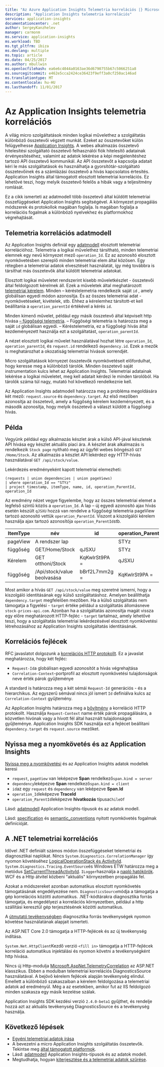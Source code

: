 ```yaml
---
title: "Az Azure Application Insights Telemetria korrelációs |} Microsoft Docs"
description: "Application Insights telemetria korrelációs"
services: application-insights
documentationcenter: .net
author: SergeyKanzhelev
manager: carmonm
ms.service: application-insights
ms.workload: TBD
ms.tgt_pltfrm: ibiza
ms.devlang: multiple
ms.topic: article
ms.date: 04/25/2017
ms.author: mbullwin
ms.openlocfilehash: ea6e6c4044a0163ae36d6790755b67c5066251a8
ms.sourcegitcommit: e462e5cca2424ce36423f9eff3a0cf250ac146ad
ms.translationtype: MT
ms.contentlocale: hu-HU
ms.lasthandoff: 11/01/2017
---
```

# <a name="telemetry-correlation-in-application-insights"></a>Az Application Insights telemetria korrelációs

A világ micro szolgáltatások minden logikai művelethez a szolgáltatás különböző összetevői végzett munkát. Ezeket az összetevőket külön felügyelhesse [Application Insights](app-insights-overview.md). A webes alkalmazás összetevő hitelesítési szolgáltató összetevő felhasználói fiók hitelesítő adatainak érvényesítéséhez, valamint az adatok lekérése a képi megjelenítéshez tartozó API összetevő kommunikál. Az API összetevőt a kapcsolja adatait kéri le más szolgáltatások és használhatja a gyorsítótár-szolgáltató összetevőinek és a számlázási összetevő a hívás kapcsolatos értesítés. Application Insights által támogatott elosztott telemetriai korrelációs. Ez lehetővé teszi, hogy melyik összetevő felelős a hibák vagy a teljesítmény romlását.

Ez a cikk ismerteti az adatmodell több összetevő által küldött telemetriai összefüggéseket Application Insights segítségével. A környezet propagálás módszerek és protokollok magában foglalja. Is magában foglalja a korrelációs fogalmak a különböző nyelvekhez és platformokhoz végrehajtását.

## <a name="telemetry-correlation-data-model"></a>Telemetria korrelációs adatmodell

Az Application Insights definiál egy [adatmodell](application-insights-data-model.md) elosztott telemetriai korrelációhoz. Telemetria a logikai művelethez társítható, minden telemetriai elemnek egy nevű környezet mező `operation_Id`. Ez az azonosító elosztott nyomkövetésben szereplő minden telemetriai elem által közösen. Egy rétegben a telemetriai adatok elvesztését használatát, így még továbbra is társíthat más összetevők által küldött telemetriai adatokat.

Elosztott logikai műveletet rendszerint kisebb műveletkészlet - összetevői által feldolgozott kérelmek áll. Ezek a műveletek által meghatározott [telemetriai kérelem](application-insights-data-model-request-telemetry.md). Minden – kéréstelemetria rendelkezik saját `id` , amely globálisan egyedi módon azonosítja. És az összes telemetriai adat - nyomkövetéseket, kivételek, stb. Ehhez a kérelemhez társított-et kell beállítania a `operation_parentId` értékével a kérés `id`.

Minden kimenő művelet, például egy másik összetevő által képviselt http hívása [– függőségi telemetria](application-insights-data-model-dependency-telemetry.md). – Függőségi telemetria is határozza meg a saját `id` globálisan egyedi. – Kéréstelemetria, ez a függőségi hívás által kezdeményezett használja ezt a szolgáltatást, `operation_parentId`.

A nézet elosztott logikai művelet használatával hozhat létre `operation_Id`, `operation_parentId`, és `request.id` rendelkező `dependency.id`. Ezek a mezők is meghatározhat a okozatiság telemetriai hívások sorrendjét.

Micro szolgáltatások környezet összetevők nyomkövetéseit előfordulhat, hogy keresse meg a különböző tárolók. Minden összetevő saját instrumentation kulcs lehet az Application Insights. Telemetriai adatainak lekérése a logikai műveletet, meg kell adatait kérdezi le minden tárolóból. Ha tárolók száma túl nagy, mutató hol következő rendelkeznie kell.

Az Application Insights adatmodell határozza meg a probléma megoldására két mező: `request.source` és `dependency.target`. Az első mezőben azonosítja az összetevő, amely a függőség kérelem kezdeményezett, és a második azonosítja, hogy melyik összetevő a választ küldött a függőségi hívás.


## <a name="example"></a>Példa

Vegyünk például egy alkalmazás készlet árak a külső API-jával készletek API hívása egy készlet aktuális piaci ára. A készlet árak alkalmazás is rendelkezik `Stock page` nyitható meg az ügyfél webes böngésző `GET /Home/Stock`. Az alkalmazás a készlet API lekérdezi egy HTTP-hívás használatával `GET /api/stock/value`.

Lekérdezés eredményeként kapott telemetriai elemezheti:

```
(requests | union dependencies | union pageViews) 
| where operation_Id == "STYz"
| project timestamp, itemType, name, id, operation_ParentId, operation_Id
```

Az eredmény nézet vegye figyelembe, hogy az összes telemetriai elemet a legfelső szintű közös a `operation_Id`. A lap – új egyedi azonosító ajax hívás esetén készült `qJSXU` hozzá van rendelve a függőségi telemetria pageView tartozó azonosító vettük `operation_ParentId`. Viszont a kiszolgálói kérelem használja ajax tartozó azonosítója `operation_ParentId`stb.

| ItemType   | név                      | id           | operation_ParentId | operation_Id |
|------------|---------------------------|--------------|--------------------|--------------|
| pageView   | A rendszer lap                |              | STYz               | STYz         |
| függőség | GET/Home/Stock           | qJSXU        | STYz               | STYz         |
| Kérelem    | GET otthoni/Stock            | KqKwlrSt9PA = | qJSXU              | STYz         |
| függőség | /Api/stock/value beolvasása      | bBrf2L7mm2g = | KqKwlrSt9PA =       | STYz         |

Most amikor a hívás `GET /api/stock/value` meg szeretné ismerni, hogy a kiszolgáló identitásának egy külső szolgáltatáshoz. Amelyen beállíthatja `dependency.target` megfelelően mezőben. Ha a külső szolgáltatás nem támogatja a figyelési - `target` értéke például a szolgáltatás állomásneve `stock-prices-api.com`. Azonban ha a szolgáltatás azonosítja magát vissza egy előre meghatározott HTTP-fejléc - `target` tartalmaz, amely lehetővé teszi, hogy a szolgáltatás telemetriai lekérdezésével elosztott nyomkövetési létrehozásához az Application Insights szolgáltatás identitásának. 

## <a name="correlation-headers"></a>Korrelációs fejlécek

RFC javaslatot dolgozunk a [korrelációs HTTP protokollt](https://github.com/lmolkova/correlation/blob/master/http_protocol_proposal_v1.md). Ez a javaslat meghatározza, hogy két fejléc:

- `Request-Id`a globálisan egyedi azonosítót a hívás végrehajtása
- `Correlation-Context`-portprofil az elosztott nyomkövetési tulajdonságok neve érték párok gyűjteménye

A standard is határozza meg a két sémái `Request-Id` generációs - és a hierarchikus. Az egyszerű sémával nincs jól ismert `Id` definiálva kulcs az `Correlation-Context` gyűjtemény.

Az Application Insights határozza meg a [bővítmény](https://github.com/lmolkova/correlation/blob/master/http_protocol_proposal_v2.md) a korreláció HTTP protokollt. Használja `Request-Context` name érték párok propagálására, a közvetlen hívónak vagy a hívott fél által használt tulajdonságok gyűjteménye. Application Insights SDK használja ezt a fejlécet beállítani `dependency.target` és `request.source` mezőket.

## <a name="open-tracing-and-application-insights"></a>Nyissa meg a nyomkövetés és az Application Insights

[Nyissa meg a nyomkövetési](http://opentracing.io/) és az Application Insights adatok modellek keresi 

- `request`, `pageView` van leképezve **Span** rendelkező`span.kind = server`
- `dependency`leképezve **Span** rendelkező`span.kind = client`
- `id`az egy `request` és `dependency` van leképezve **Span.Id**
- `operation_Id`leképezve **TraceId**
- `operation_ParentId`leképezve **hivatkozás** típusa`ChileOf`

Lásd: [adatmodell](application-insights-data-model.md) Application Insights-típusok és az adatok modell.

Lásd: [specification](https://github.com/opentracing/specification/blob/master/specification.md) és [semantic_conventions](https://github.com/opentracing/specification/blob/master/semantic_conventions.md) nyitott nyomkövetés fogalmak definícióját.


## <a name="telemetry-correlation-in-net"></a>A .NET telemetriai korrelációs

Idővel .NET definiált számos módon összefüggéseket telemetriai és diagnosztikai naplókat. Nincs `System.Diagnostics.CorrelationManager` így nyomon követéséhez [LogicalOperationStack és ActivityId](https://msdn.microsoft.com/library/system.diagnostics.correlationmanager.aspx). `System.Diagnostics.Tracing.EventSource`és Windows ETW határozza meg a metódus [SetCurrentThreadActivityId](https://msdn.microsoft.com/library/system.diagnostics.tracing.eventsource.setcurrentthreadactivityid.aspx). `ILogger`használja a [napló hatókörök](https://docs.microsoft.com/aspnet/core/fundamentals/logging#log-scopes). WCF és a Http átvitel közbeni "aktuális" környezetben propagálás fel.

Azokat a módszereket azonban automatikus elosztott nyomkövetés támogatásának engedélyezése nem. `DiagnosticsSource`módja a támogatja a gép korrelációs közötti automatikus. .NET-kódtárakra diagnosztika forrás támogatja, és engedélyezi a korrelációs környezetben, például a http szállítási keresztül gép terjesztésének közötti automatikus.

A [útmutató tevékenységben](https://github.com/dotnet/corefx/blob/master/src/System.Diagnostics.DiagnosticSource/src/ActivityUserGuide.md) diagnosztika forrás tevékenységek nyomon követése használatának alapjait ismerteti. 

Az ASP.NET Core 2.0 támogatja a HTTP-fejlécek és az új tevékenység indítása. 

`System.Net.HttpClient`Kezdő verzió `<fill in>` támogatja a HTTP-fejlécek korreláció automatikus injektálási és nyomon követni a tevékenységként http hívása.

Nincs új Http-modulja [Microsoft.AspNet.TelemetryCorrelation](https://www.nuget.org/packages/Microsoft.AspNet.TelemetryCorrelation/) az ASP.NET klasszikus. Ebben a modulban telemetriai korrelációs DiagnosticsSource használatával. A bejövő kérelem fejlécek alapján tevékenység elindul. Emellett a különböző szakaszaiban a kérelem feldolgozása a telemetriai adatok ad eredményül. Még a az esetekben, amikor fut az IIS feldolgozó minden szakasza egy másik kezelése szálak.

Application Insights SDK kezdési verzió `2.4.0-beta1` gyűjthet, és rendelje hozzá azt az aktuális tevékenység DiagnosticsSource és a tevékenység használja. 

## <a name="next-steps"></a>Következő lépések

- [Egyéni telemetriai adatok írása](app-insights-api-custom-events-metrics.md)
- A bevezetni a micro Application Insights szolgáltatás összetevők. Tekintse meg [által támogatott platformok](app-insights-platforms.md).
- Lásd: [adatmodell](application-insights-data-model.md) Application Insights-típusok és az adatok modell.
- Megtudhatja, hogyan [kiterjesztése és a telemetriai adatok szűrése](app-insights-api-filtering-sampling.md).
